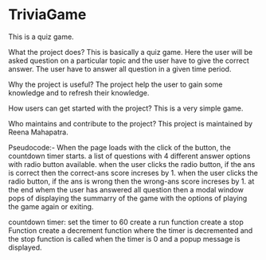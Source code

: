 # TriviaGame
This is a quiz game.

What the project does?
    This is basically a quiz game. Here the user will be asked question on a particular topic and the user have to give the correct answer. The user have to answer all question in a given time period.

Why the project is useful?
    The project help the user to gain some knowledge and to refresh their knowledge.

How users can get started with the project?
    This is a very simple game.

Who maintains and contribute to the project?
    This project is maintained by Reena Mahapatra.


Pseudocode:-
When the page loads with the click of the button, the countdown timer starts.
a list of questions with 4 different answer options with radio button available.
when the user clicks the radio button, if the ans is correct then the correct-ans score increses by 1.
when the user clicks the radio button, if the ans is wrong then the wrong-ans score increses by 1.
at the end whem the user has answered all question then a modal window pops of displaying the summarry of the game with the options
  of playing the game again or exiting.

countdown timer:
set the timer to 60
create a run function
create a stop Function
create a decrement function where the timer is decremented and the stop function is called when the timer is 0 and a popup message is displayed.

